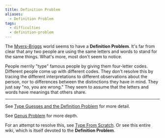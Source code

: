 ```yaml
---
title: Definition Problem
aliases:
  - Definition Problem
tags:
  - difficulties
  - definition-problem
---
```

The [Myers-Briggs](/wiki/people-and-systems/myers-briggs) world seems to have a **Definition Problem**. It's far from clear that any two people are using the same letters and words to stand for the same things. What's more, most don't seem to notice.

People merrily "type" famous people by giving them four-letter codes. Different people come up with different codes. They don't resolve this by tracing the different interpretations to different observations about the person, nor to differences between the distinctions they have in mind. They just say "no, you are wrong." They seem to assume that the letters and words have meanings that others share.

---

See [Type Guesses and the Definition Problem](/wiki/our-difficulties/type-guesses-and-the-definition-problem) for more detail.

See [Genus Problem](/wiki/our-difficulties/genus-problem) for more depth.

For an attempt to resolve this, see [Type From Scratch](/wiki/our-difficulties/type-from-scratch). Or see this entire wiki, which is itself devoted to the **Definition Problem**.
